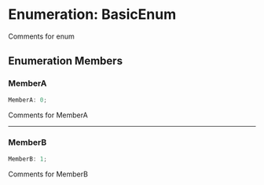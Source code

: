 # Enumeration: BasicEnum

Comments for enum

## Enumeration Members

### MemberA

```ts
MemberA: 0;
```

Comments for MemberA

***

### MemberB

```ts
MemberB: 1;
```

Comments for MemberB
